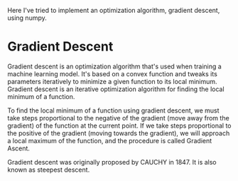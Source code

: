 Here I've tried to implement an optimization algorithm, gradient descent, using numpy.

# Gradient Descent
Gradient descent is an optimization algorithm that's used when training a machine learning model. It's based on a convex function and tweaks its parameters iteratively to minimize a given function to its local minimum.
Gradient descent is an iterative optimization algorithm for finding the local minimum of a function.

To find the local minimum of a function using gradient descent, we must take steps proportional to the negative of the gradient (move away from the gradient) of the function at the current point. If we take steps proportional to the positive of the gradient (moving towards the gradient), we will approach a local maximum of the function, and the procedure is called Gradient Ascent.

Gradient descent was originally proposed by CAUCHY in 1847. It is also known as steepest descent.
